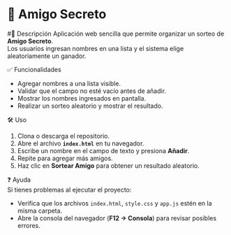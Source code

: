 # 🎁 Amigo Secreto

#📌 Descripción
Aplicación web sencilla que permite organizar un sorteo de **Amigo Secreto**.  
Los usuarios ingresan nombres en una lista y el sistema elige aleatoriamente un ganador.  

✅ Funcionalidades  
- Agregar nombres a una lista visible.  
- Validar que el campo no esté vacío antes de añadir.  
- Mostrar los nombres ingresados en pantalla.  
- Realizar un sorteo aleatorio y mostrar el resultado.  

🛠️ Uso  
1. Clona o descarga el repositorio.  
2. Abre el archivo **`index.html`** en tu navegador.  
3. Escribe un nombre en el campo de texto y presiona **Añadir**.  
4. Repite para agregar más amigos.  
5. Haz clic en **Sortear Amigo** para obtener un resultado aleatorio.  

❓ Ayuda  
Si tienes problemas al ejecutar el proyecto:  
- Verifica que los archivos `index.html`, `style.css` y `app.js` estén en la misma carpeta.  
- Abre la consola del navegador (**F12 → Consola**) para revisar posibles errores. 
